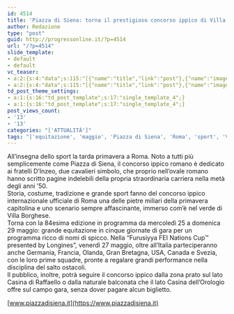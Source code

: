 ```yaml
---
id: 4514
title: 'Piazza di Siena: torna il prestigioso concorso ippico di Villa Borghese'
author: Redazione
type: "post"
guid: http://progressonline.it/?p=4514
url: "/?p=4514"
slide_template:
- default
- default
vc_teaser:
- a:2:{s:4:"data";s:115:"[{"name":"title","link":"post"},{"name":"image","image":"featured","link":"none"},{"name":"text","mode":"excerpt"}]";s:7:"bgcolor";s:0:"";}
- a:2:{s:4:"data";s:115:"[{"name":"title","link":"post"},{"name":"image","image":"featured","link":"none"},{"name":"text","mode":"excerpt"}]";s:7:"bgcolor";s:0:"";}
td_post_theme_settings:
- a:1:{s:16:"td_post_template";s:17:"single_template_4";}
- a:1:{s:16:"td_post_template";s:17:"single_template_4";}
post_views_count:
- '13'
- '13'
categories: "['ATTUALITÀ']"
tags: "['equitazione', 'maggio', 'Piazza di Siena', 'Roma', 'sport', 'Villa Borghese']"
---
```


All’insegna dello sport la tarda primavera a Roma. Noto a tutti più semplicemente come Piazza di Siena, il concorso ippico romano è dedicato ai fratelli D’Inzeo, due cavalieri simbolo, che proprio nell’ovale romano hanno scritto pagine indelebili della propria straordinaria carriera nella metà degli anni ’50.  
Storia, costume, tradizione e grande sport fanno del concorso ippico internazionale ufficiale di Roma una delle pietre miliari della primavera capitolina e uno scenario sempre affascinante, immerso com’è nel verde di Villa Borghese.  
Torna con la 84esima edizione in programma da mercoledì 25 a domenica 29 maggio: grande equitazione in cinque giornate di gara per un programma ricco di nomi di spicco. Nella “Furusiyya FEI Nations Cup™ presented by Longines”, venerdì 27 maggio, oltre all’Italia parteciperanno anche Germania, Francia, Olanda, Gran Bretagna, USA, Canada e Svezia, con le loro prime squadre, pronte a regalare grandi performance nella disciplina del salto ostacoli.  
Il pubblico, inoltre, potrà seguire il concorso ippico dalla zona prato sul lato Casina di Raffaello o dalla naturale balconata che il lato Casina dell’Orologio offre sul campo gara, senza dover pagare alcun biglietto.

[www.piazzadisiena.it](https://www.piazzadisiena.it)
